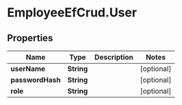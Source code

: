 # EmployeeEfCrud.User

## Properties

Name | Type | Description | Notes
------------ | ------------- | ------------- | -------------
**userName** | **String** |  | [optional] 
**passwordHash** | **String** |  | [optional] 
**role** | **String** |  | [optional] 



